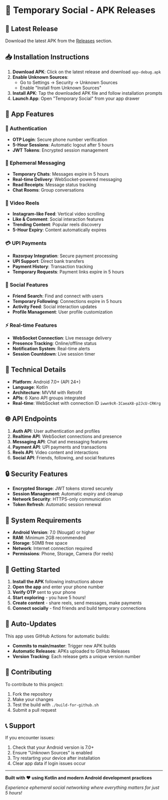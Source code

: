 
# 📱 Temporary Social - APK Releases

## 🚀 Latest Release

Download the latest APK from the [Releases](../../releases) section.

## 📥 Installation Instructions

1. **Download APK**: Click on the latest release and download `app-debug.apk`
2. **Enable Unknown Sources**: 
   - Go to Settings → Security → Unknown Sources
   - Enable "Install from Unknown Sources"
3. **Install APK**: Tap the downloaded APK file and follow installation prompts
4. **Launch App**: Open "Temporary Social" from your app drawer

## 🎯 App Features

### 🔐 Authentication
- **OTP Login**: Secure phone number verification
- **5-Hour Sessions**: Automatic logout after 5 hours
- **JWT Tokens**: Encrypted session management

### 💬 Ephemeral Messaging
- **Temporary Chats**: Messages expire in 5 hours
- **Real-time Delivery**: WebSocket-powered messaging
- **Read Receipts**: Message status tracking
- **Chat Rooms**: Group conversations

### 📱 Video Reels
- **Instagram-like Feed**: Vertical video scrolling
- **Like & Comment**: Social interaction features
- **Trending Content**: Popular reels discovery
- **5-Hour Expiry**: Content automatically expires

### 💳 UPI Payments
- **Razorpay Integration**: Secure payment processing
- **UPI Support**: Direct bank transfers
- **Payment History**: Transaction tracking
- **Temporary Requests**: Payment links expire in 5 hours

### 👥 Social Features
- **Friend Search**: Find and connect with users
- **Temporary Following**: Connections expire in 5 hours
- **Activity Feed**: Social interaction updates
- **Profile Management**: User profile customization

### ⚡ Real-time Features
- **WebSocket Connection**: Live message delivery
- **Presence Tracking**: Online/offline status
- **Notification System**: Real-time alerts
- **Session Countdown**: Live session timer

## 🔧 Technical Details

- **Platform**: Android 7.0+ (API 24+)
- **Language**: Kotlin
- **Architecture**: MVVM with Retrofit
- **APIs**: 6 Xano API groups integrated
- **Real-time**: WebSocket with connection ID `iwwn9cR-ICaeaX8-p2JcU-CRKrg`

## 🌐 API Endpoints

1. **Auth API**: User authentication and profiles
2. **Realtime API**: WebSocket connections and presence
3. **Messaging API**: Chat and messaging features
4. **Payment API**: UPI payments and transactions
5. **Reels API**: Video content and interactions
6. **Social API**: Friends, following, and social features

## 🔒 Security Features

- **Encrypted Storage**: JWT tokens stored securely
- **Session Management**: Automatic expiry and cleanup
- **Network Security**: HTTPS-only communication
- **Token Refresh**: Automatic session renewal

## 📱 System Requirements

- **Android Version**: 7.0 (Nougat) or higher
- **RAM**: Minimum 2GB recommended
- **Storage**: 50MB free space
- **Network**: Internet connection required
- **Permissions**: Phone, Storage, Camera (for reels)

## 🚀 Getting Started

1. **Install the APK** following instructions above
2. **Open the app** and enter your phone number
3. **Verify OTP** sent to your phone
4. **Start exploring** - you have 5 hours!
5. **Create content** - share reels, send messages, make payments
6. **Connect socially** - find friends and build temporary connections

## 🔄 Auto-Updates

This app uses GitHub Actions for automatic builds:
- **Commits to main/master**: Trigger new APK builds
- **Automatic Releases**: APKs uploaded to GitHub Releases
- **Version Tracking**: Each release gets a unique version number

## 🤝 Contributing

To contribute to this project:
1. Fork the repository
2. Make your changes
3. Test the build with `./build-for-github.sh`
4. Submit a pull request

## 📞 Support

If you encounter issues:
1. Check that your Android version is 7.0+
2. Ensure "Unknown Sources" is enabled
3. Try restarting your device after installation
4. Clear app data if login issues occur

---

**Built with ❤️ using Kotlin and modern Android development practices**

*Experience ephemeral social networking where everything matters for just 5 hours!*
